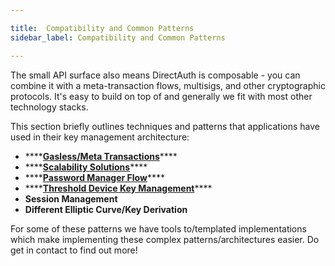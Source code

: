 ```yaml
---

title:  Compatibility and Common Patterns
sidebar_label: Compatibility and Common Patterns

---
```


The small API surface also means DirectAuth is composable - you can combine it with a meta-transaction flows, multisigs, and other cryptographic protocols. It's easy to build on top of and generally we fit with most other technology stacks.

This section briefly outlines techniques and patterns that applications have used in their key management architecture:

* \*\*\*\*[**Gasless/Meta Transactions**](gasless-meta-transactions.md)\*\*\*\*
* \*\*\*\*[**Scalability Solutions**](scalability-layer2-solutions.md)\*\*\*\*
* \*\*\*\*[**Password Manager Flow**](password-manager-flow.md)\*\*\*\*
* \*\*\*\*[**Threshold Device Key Management**](untitled.md)\*\*\*\*
* **Session Management**
* **Different Elliptic Curve/Key Derivation**

For some of these patterns we have tools to/templated implementations which make implementing these complex patterns/architectures easier. Do get in contact to find out more! 

